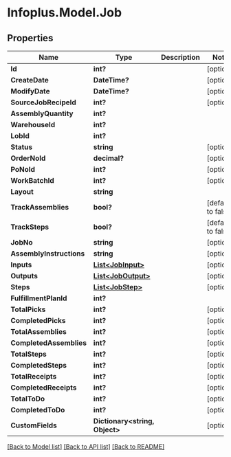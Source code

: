 # Infoplus.Model.Job
## Properties

Name | Type | Description | Notes
------------ | ------------- | ------------- | -------------
**Id** | **int?** |  | [optional] 
**CreateDate** | **DateTime?** |  | [optional] 
**ModifyDate** | **DateTime?** |  | [optional] 
**SourceJobRecipeId** | **int?** |  | [optional] 
**AssemblyQuantity** | **int?** |  | 
**WarehouseId** | **int?** |  | 
**LobId** | **int?** |  | 
**Status** | **string** |  | [optional] 
**OrderNoId** | **decimal?** |  | [optional] 
**PoNoId** | **int?** |  | [optional] 
**WorkBatchId** | **int?** |  | [optional] 
**Layout** | **string** |  | 
**TrackAssemblies** | **bool?** |  | [default to false]
**TrackSteps** | **bool?** |  | [default to false]
**JobNo** | **string** |  | [optional] 
**AssemblyInstructions** | **string** |  | [optional] 
**Inputs** | [**List&lt;JobInput&gt;**](JobInput.md) |  | [optional] 
**Outputs** | [**List&lt;JobOutput&gt;**](JobOutput.md) |  | [optional] 
**Steps** | [**List&lt;JobStep&gt;**](JobStep.md) |  | [optional] 
**FulfillmentPlanId** | **int?** |  | 
**TotalPicks** | **int?** |  | [optional] 
**CompletedPicks** | **int?** |  | [optional] 
**TotalAssemblies** | **int?** |  | [optional] 
**CompletedAssemblies** | **int?** |  | [optional] 
**TotalSteps** | **int?** |  | [optional] 
**CompletedSteps** | **int?** |  | [optional] 
**TotalReceipts** | **int?** |  | [optional] 
**CompletedReceipts** | **int?** |  | [optional] 
**TotalToDo** | **int?** |  | [optional] 
**CompletedToDo** | **int?** |  | [optional] 
**CustomFields** | **Dictionary&lt;string, Object&gt;** |  | [optional] 

[[Back to Model list]](../README.md#documentation-for-models) [[Back to API list]](../README.md#documentation-for-api-endpoints) [[Back to README]](../README.md)

